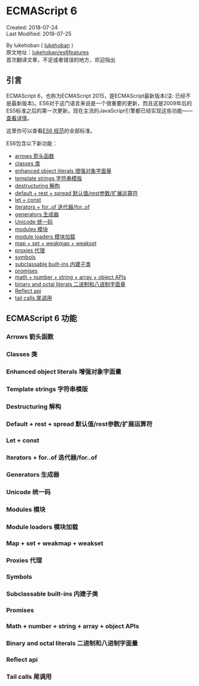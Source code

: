 # ECMAScript 6
Created: 2018-07-24  
Last Modified: 2018-07-25

By lukehoban ( [lukehoban](https://github.com/lukehoban) )  
原文地址：[lukehoban/es6features](https://github.com/lukehoban/es6features)  
首次翻译文章，不足或者错误的地方，欢迎指出

## 引言
ECMAScript 6，也称为ECMAScript 2015，是ECMAScript最新版本(注: 已经不是最新版本)。ES6对于这门语言来说是一个很重要的更新，而且这是2009年后的ES5标准之后的第一次更新。现在主流的JavaScript引擎都已经实现这些功能——[查看详情](http://kangax.github.io/compat-table/es6/)。  

这里你可以查看[ES6 规范](http://www.ecma-international.org/ecma-262/6.0/)的全部标准。  

ES6包含以下新功能：  
  - [arrows 箭头函数](#arrows-箭头函数)
  - [classes 类](#classes-类)
  - [enhanced object literals 增强对象字面量](#enhanced-object-literals-增强对象字面量)
  - [template strings 字符串模版](#template-strings-字符串模版)
  - [destructuring 解构](#destructuring-解构)
  - [default + rest + spread 默认值/rest参数/扩展运算符](#default-+-rest-+-spread-默认值/rest参数/扩展运算符)
  - [let + const](#let-+-const)
  - [iterators + for..of 迭代器/for..of](#iterators-+-for..of-迭代器/for..of)
  - [generators 生成器](#generators-生成器)
  - [Unicode 统一码](#Unicode-统一码)
  - [modules 模块](#modules-模块)
  - [module loaders 模块加载](#module-loaders-模块加载)
  - [map + set + weakmap + weakset](#map-+-set-+-weakmap-+-weakset)
  - [proxies 代理](#proxies-代理)
  - [symbols](#symbols)
  - [subclassable built-ins 内建子类](#subclassable-built-ins-内建子类)
  - [promises](#promises)
  - [math + number + string + array + object APIs](#math-+-number-+-string-+-array-+-object-APIs)
  - [binary and octal literals 二进制和八进制字面量](#binary-and-octal-literals-二进制和八进制字面量)
  - [Reflect api](#Reflect-api)
  - [tail calls 尾调用](#tail-calls-尾调用)

## ECMAScript 6 功能

### Arrows 箭头函数

### Classes 类

### Enhanced object literals 增强对象字面量

### Template strings 字符串模版

### Destructuring 解构

### Default + rest + spread 默认值/rest参数/扩展运算符

### Let + const

### Iterators + for..of 迭代器/for..of

### Generators 生成器

### Unicode 统一码

### Modules 模块

### Module loaders 模块加载

### Map + set + weakmap + weakset

### Proxies 代理

### Symbols

### Subclassable built-ins 内建子类

### Promises

### Math + number + string + array + object APIs

### Binary and octal literals 二进制和八进制字面量

### Reflect api

### Tail calls 尾调用